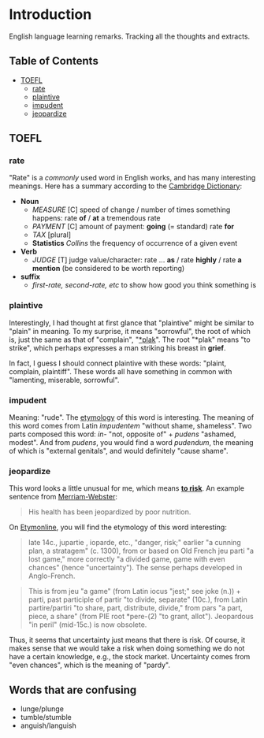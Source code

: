 # Introduction

English language learning remarks. Tracking all the thoughts and extracts.

## Table of Contents

- [TOEFL](#toefl)
  * [rate](#rate)
  * [plaintive](#plaintive)
  * [impudent](#impudent)
  * [jeopardize](#jeopardize)

## TOEFL

### rate

"Rate" is a *commonly* used word in English works, and has many interesting meanings. Here has a summary according to the [Cambridge Dictionary](https://dictionary.cambridge.org/zhs/词典/英语-汉语-简体/rate):

* **Noun**
  * *MEASURE* [C] speed of change / number of times something happens: rate **of** / **at** a tremendous rate
  * *PAYMENT* [C] amount of payment: **going** (= standard) rate **for**
  * *TAX* [plural] 
  * **Statistics** *Collins* the frequency of occurrence of a given event
* **Verb**
  * *JUDGE* [T] judge value/character: rate ... **as** / rate **highly** / rate **a mention** (be considered to be worth reporting)
* **suffix**
  * *first-rate, second-rate, etc* to show how good you think something is

### plaintive

Interestingly, I had thought at first glance that "plaintive" might be similar to "plain" in meaning. To my surprise, it means "sorrowful", the root of which is, just the same as that of "complain", "[\*plak](https://www.etymonline.com/word/*plak-)". The root "\*plak" means "to strike", which perhaps expresses a man striking his breast in **grief**.

In fact, I guess I should connect plaintive with these words: "plaint, complain, plaintiff". These words all have something in common with "lamenting, miserable, sorrowful".

### impudent

Meaning: "rude". The [etymology](https://www.etymonline.com/word/impudent) of this word is interesting. The meaning of this word comes from Latin *impudentem* "without shame, shameless". Two parts composed this word: *in-* "not, opposite of" + *pudens* "ashamed, modest". And from *pudens*, you would find a word *pudendum*, the meaning of which is "external genitals", and would definitely "cause shame".

### jeopardize

This word looks a little unusual for me, which means [**to risk**](https://dictionary.cambridge.org/zhs/词典/英语-汉语-简体/jeopardize). An example sentence from [Merriam-Webster](https://www.merriam-webster.com/dictionary/jeopardize): 

> His health has been jeopardized by poor nutrition.

On [Etymonline](https://www.etymonline.com/word/jeopardy), you will find the etymology of this word interesting:

> late 14c., jupartie , ioparde, etc., "danger, risk;" earlier "a cunning plan, a stratagem" (c. 1300), from or based on Old French jeu parti "a lost game," more correctly "a divided game, game with even chances" (hence "uncertainty"). The sense perhaps developed in Anglo-French.

> This is from jeu "a game" (from Latin iocus "jest;" see joke (n.)) + parti, past participle of partir "to divide, separate" (10c.), from Latin partire/partiri "to share, part, distribute, divide," from pars "a part, piece, a share" (from PIE root \*pere-(2) "to grant, allot"). Jeopardous "in peril" (mid-15c.) is now obsolete.

Thus, it seems that uncertainty just means that there is risk. Of course, it makes sense that we would take a risk when doing something we do not have a certain knowledge, e.g., the stock market. Uncertainty comes from "even chances", which is the meaning of "pardy".

## Words that are confusing

* lunge/plunge
* tumble/stumble
* anguish/languish

